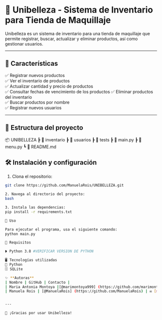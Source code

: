 # 💄 Unibelleza - Sistema de Inventario para Tienda de Maquillaje

Unibelleza es un sistema de inventario para una tienda de maquillaje que permite registrar, buscar, actualizar y eliminar productos, así como gestionar usuarios.

---

## 💖 **Características**
✅ Registrar nuevos productos  
✅ Ver el inventario de productos  
✅ Actualizar cantidad y precio de productos  
✅ Consultar fechas de vencimiento de los productos
✅ Eliminar productos del inventario  
✅ Buscar productos por nombre  
✅ Registrar nuevos usuarios  

---

## 📂 **Estructura del proyecto**
📦 UNIBELLEZA
┣ 📂 inventario
┣ 📂 usuarios
┣ 📂 tests
┣ 📜 main.py
┣ 📜 menu.py
┗ 📜 README.md

## 🛠️ **Instalación y configuración**
1. Clona el repositorio:  
```bash
git clone https://github.com/ManuelaRois/UNIBELLEZA.git

2. Navega al directorio del proyecto:
bash

3. Instala las dependencias: 
pip install -r requirements.txt

🌷 Uso

Para ejecutar el programa, usa el siguiente comando:
python main.py

🌟 Requisitos

❥ Python 3.8 #VERIFICAR VERSION DE PYTHON 

🖥️ Tecnologías utilizadas
🐍 Python
🗄️ SQLite 

✨ **Autoras**  
| Nombre | GitHub | Contacto |
| Maria Antonia Montoya |[@marimontoya999] (https://github.com/marimontoya999)|✉️ [mariaa.montoyas@upb.edu.co]| 
| Manuela Rois | [@ManuelaRois] (https://github.com/ManuelaRois) | ✉️ [manuela.rois@upb.edu.com.co]


---

💖 ¡Gracias por usar Unibelleza!







